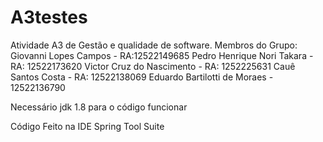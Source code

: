 # A3testes
Atividade A3 de Gestão e qualidade de software.
Membros do Grupo: 
Giovanni Lopes Campos - RA:12522149685
Pedro Henrique Nori Takara - RA: 12522173620
Victor Cruz do Nascimento - RA: 1252225631
Cauê Santos Costa - RA: 12522138069
Eduardo Bartilotti de Moraes - 12522136790

Necessário jdk 1.8 para o código funcionar

Código Feito na IDE Spring Tool Suite
